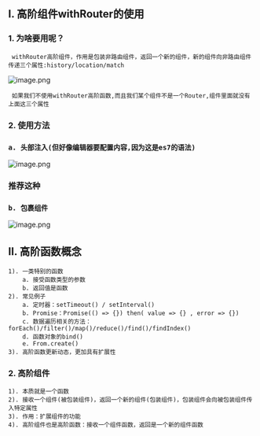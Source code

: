 ## Ⅰ. 高阶组件withRouter的使用

### 1. 为啥要用呢？

	 withRouter高阶组件，作用是包装非路由组件，返回一个新的组件，新的组件向非路由组件传递三个属性:history/location/match

![image.png](https://i.loli.net/2020/06/27/9co37vPhzLsebVj.png)
	
	 如果我们不使用withRouter高阶函数,而且我们某个组件不是一个Router,组件里面就没有上面这三个属性

### 2. 使用方法
### `a. 头部注入(但好像编辑器要配置内容,因为这是es7的语法)`
![image.png](https://i.loli.net/2020/06/27/nEQxl5W7RMhYszk.png)	

### 推荐这种
### `b. 包裹组件`
![image.png](https://i.loli.net/2020/06/27/tDNyw2bs1kjnVWG.png)


## Ⅱ. 高阶函数概念

    1). 一类特别的函数
        a. 接受函数类型的参数
        b. 返回值是函数
    2). 常见例子
        a. 定时器：setTimeout() / setInterval()
        b. Promise：Promise(() => {}) then( value => {} , error => {})
        c. 数据遍历相关的方法：forEach()/filter()/map()/reduce()/find()/findIndex()
        d. 函数对象的bind()
        e. From.create()
    3). 高阶函数更新动态，更加具有扩展性

### 2. 高阶组件

    1). 本质就是一个函数
    2). 接收一个组件(被包装组件)，返回一个新的组件(包装组件)，包装组件会向被包装组件传入特定属性
    3). 作用：扩展组件的功能
    4). 高阶组件也是高阶函数：接收一个组件函数，返回是一个新的组件函数


